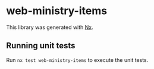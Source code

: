 # web-ministry-items

This library was generated with [Nx](https://nx.dev).

## Running unit tests

Run `nx test web-ministry-items` to execute the unit tests.

